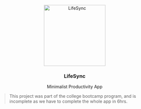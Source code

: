 <p align="center">
    <img src="https://github.com/user-attachments/assets/c6cf419e-cc43-4ecd-adf4-43c742fc6225" alt="LifeSync" width="200" />
</p>
<h3 align="center">LifeSync</h3>
<p align="center">Minimalist Productivity App</p>

> This project was part of the college bootcamp program, and is incomplete as we have to complete the whole app in 6hrs.
